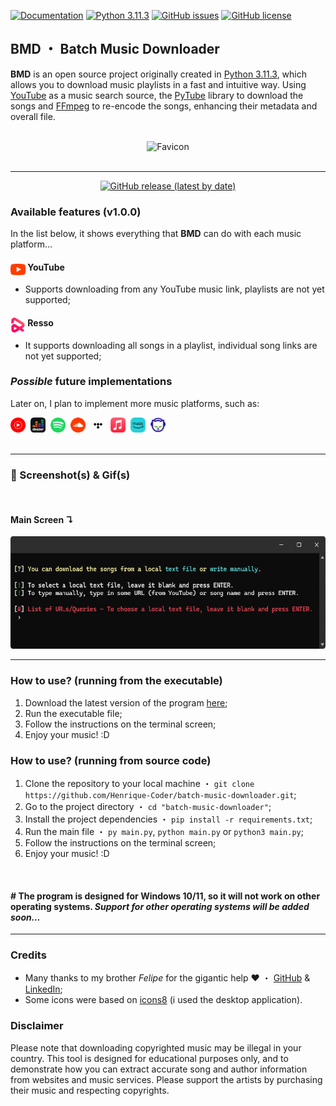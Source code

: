 [![Documentation](https://img.shields.io/badge/DOCS-soon...-lightgray?style=for-the-badge)]()
[![Python 3.11.3](https://img.shields.io/badge/Python-3.11.3-blue?style=for-the-badge&logo=python)](https://www.python.org/downloads/release/python-3113/)
[![GitHub issues](https://img.shields.io/github/issues/Henrique-Coder/batch-music-downloader?style=for-the-badge&logo=github&color=blue)](https://github.com/Henrique-Coder/batch-music-downloader/issues)
[![GitHub license](https://img.shields.io/github/license/Henrique-Coder/batch-music-downloader?style=for-the-badge&logo=github&color=blue)](https://github.com/Henrique-Coder/batch-music-downloader/blob/main/LICENSE)

## BMD ・ Batch Music Downloader
 
**BMD** is an open source project originally created in [Python 3.11.3](https://www.python.org/downloads/release/python-3113/), which allows you to download music playlists in a fast and intuitive way. Using [YouTube](https://www.youtube.com/) as a music search source, the [PyTube](https://pytube.io/en/latest/) library to download the songs and [FFmpeg](https://ffmpeg.org/) to re-encode the songs, enhancing their metadata and overall file.

<br>
<div style='text-align: center;'>
    <img src='favicon.ico' width='72' height='72' alt='Favicon'></div>
<br>

---
<div style='text-align: center;'>
  <a href='https://github.com/Henrique-Coder/batch-music-downloader/releases/latest'>
    <img src='https://img.shields.io/github/v/release/Henrique-Coder/batch-music-downloader?color=red&style=for-the-badge' alt='GitHub release (latest by date)'></a></div>

### Available features (v1.0.0)
In the list below, it shows everything that **BMD** can do with each music platform...

#### <img align="left" width="24" height="24" src="github_assets/music_platforms/youtube.png" alt="YouTube"><img src=''> YouTube
- Supports downloading from any YouTube music link, playlists are not yet supported;

#### <img align="left" width="24" height="24" src="github_assets/music_platforms/resso.png" alt="Spotify"><img src=''> Resso
- It supports downloading all songs in a playlist, individual song links are not yet supported;

### _Possible_ future implementations
Later on, I plan to implement more music platforms, such as:

<div style='text-align: left;'>
  <img src="github_assets/music_platforms/youtube_music.png" alt="YouTube Music" style="display:inline-block; width:24px; height:24px; margin-right: 4px;">
    <img src="github_assets/music_platforms/deezer.png" alt="Deezer" style="display:inline-block; width:24px; height:24px; margin-right: 4px;">
    <img src="github_assets/music_platforms/spotify.png" alt="Spotify" style="display:inline-block; width:24px; height:24px; margin-right: 4px;">
    <img src="github_assets/music_platforms/soundcloud.png" alt="Soundcloud" style="display:inline-block; width:24px; height:24px; margin-right: 4px;">
    <img src="github_assets/music_platforms/tidal.png" alt="Tidal" style="display:inline-block; width:24px; height:24px; margin-right: 4px;">
    <img src="github_assets/music_platforms/apple_music.png" alt="Apple Music" style="display:inline-block; width:24px; height:24px; margin-right: 4px;">
    <img src="github_assets/music_platforms/amazon_music.png" alt="Amazon Music" style="display:inline-block; width:24px; height:24px; margin-right: 4px;">
    <img src="github_assets/music_platforms/napster.png" alt="Napster" style="display:inline-block; width:24px; height:24px; margin-right: 4px;">
</div>
<br>

---
### 📸 Screenshot(s) & Gif(s)
<br>

#### Main Screen ↴
<div style='text-align: left;'>
  <img src='github_assets/media_content/main_screen.png' alt='Main Screen' width="560" height="180"></div>

---
### How to use? (running from the executable)
1. Download the latest version of the program [here](https://github.com/Henrique-Coder/batch-music-downloader/releases);
2. Run the executable file;
3. Follow the instructions on the terminal screen;
4. Enjoy your music! :D

### How to use? (running from source code)
1. Clone the repository to your local machine ・ `git clone https://github.com/Henrique-Coder/batch-music-downloader.git`;
2. Go to the project directory ・ `cd "batch-music-downloader"`;
3. Install the project dependencies ・ `pip install -r requirements.txt`;
4. Run the main file ・ `py main.py`, `python main.py` or `python3 main.py`;
5. Follow the instructions on the terminal screen;
6. Enjoy your music! :D

<br>

#### **# The program is designed for Windows 10/11, so it will not work on other operating systems. _Support for other operating systems will be added soon..._**

---
### Credits
- Many thanks to my brother _Felipe_ for the gigantic help ❤️ ・ [GitHub](https://github.com/cidadedolag) & [LinkedIn](https://www.linkedin.com/in/cidadedolag/);
- Some icons were based on [icons8](https://icons8.com/icons) (i used the desktop application).

### Disclaimer
Please note that downloading copyrighted music may be illegal in your country. This tool is designed for educational purposes only, and to demonstrate how you can extract accurate song and author information from websites and music services. Please support the artists by purchasing their music and respecting copyrights.
